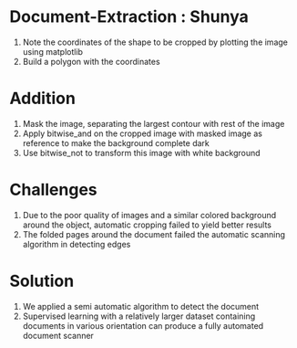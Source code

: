 # Document-Extraction : Shunya
1. Note the coordinates of the shape to be cropped by plotting the image using matplotlib
2. Build a polygon with the coordinates

# Addition
1. Mask the image, separating the largest contour with rest of the image
2. Apply bitwise_and on the cropped image with masked image as reference to make the background complete dark
3. Use bitwise_not to transform this image with white background

# Challenges
1. Due to the poor quality of images and a similar colored background around the object, automatic cropping failed to yield better results
2. The folded pages around the document failed the automatic scanning algorithm in detecting edges  

# Solution
1. We applied a semi automatic algorithm to detect the document 
2. Supervised learning with a relatively larger dataset containing documents in various orientation can produce a fully automated document scanner
